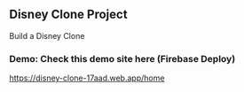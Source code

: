 ## Disney Clone Project

Build a Disney Clone

### Demo: Check this demo site here (Firebase Deploy)

https://disney-clone-17aad.web.app/home
